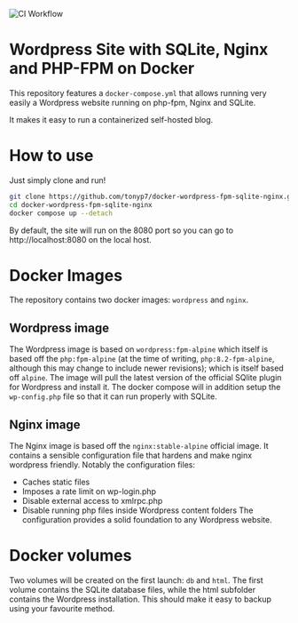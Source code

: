 ![CI Workflow](https://github.com/tonyp7/docker-wordpress-fpm-sqlite-nginx/actions/workflows/compose.yml/badge.svg)

# Wordpress Site with SQLite, Nginx and PHP-FPM on Docker

This repository features a `docker-compose.yml` that allows running very easily a Wordpress website running on php-fpm, Nginx and SQLite.

It makes it easy to run a containerized self-hosted blog.

# How to use

Just simply clone and run!

```bash
git clone https://github.com/tonyp7/docker-wordpress-fpm-sqlite-nginx.git
cd docker-wordpress-fpm-sqlite-nginx
docker compose up --detach
```

By default, the site will run on the 8080 port so you can go to http://localhost:8080 on the local host.

# Docker Images

The repository contains two docker images: `wordpress` and `nginx`.

## Wordpress image

The Wordpress image is based on `wordpress:fpm-alpine` which itself is based off the `php:fpm-alpine` (at the time of writing, `php:8.2-fpm-alpine`, although this may change to include newer revisions); which is itself based off `alpine`.
The image will pull the latest version of the official SQlite plugin for Wordpress and install it.
The docker compose will in addition setup the `wp-config.php` file so that it can run properly with SQLite.

## Nginx image

The Nginx image is based off the `nginx:stable-alpine` official image. 
It contains a sensible configuration file that hardens and make nginx wordpress friendly. Notably the configuration files:
 - Caches static files
 - Imposes a rate limit on wp-login.php
 - Disable external access to xmlrpc.php
 - Disable running php files inside Wordpress content folders
The configuration provides a solid foundation to any Wordpress website.

# Docker volumes

Two volumes will be created on the first launch: `db` and `html`. 
The first volume contains the SQLite database files, while the html subfolder contains the Wordpress installation. 
This should make it easy to backup using your favourite method. 
